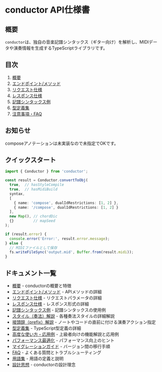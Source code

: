 # conductor API仕様書

## 概要

`conductor`は、独自の音楽記譜シンタックス（ギター向け）を解析し、MIDIデータや演奏情報を生成するTypeScriptライブラリです。

## 目次

1. [概要](./01-overview.md)
2. [エンドポイント/メソッド](./02-endpoints.md)
3. [リクエスト仕様](./03-request.md)
4. [レスポンス仕様](./04-response.md)
5. [記譜シンタックス例](./05-syntax-examples.md)
6. [型定義集](./08-type-definitions.md)
7. [注意事項・FAQ](./12-faq.md)

## お知らせ

composeアノテーションは未実装なので未指定でOKです。

## クイックスタート

```typescript
import { Conductor } from 'conductor';

const result = Conductor.convertToObj(
  true,  // hasStyleCompile
  true,  // hasMidiBuild
  syntax,
  [
    { name: 'compose', dualIdRestrictions: [1, 2] },
    { name: '/compose', dualIdRestrictions: [1, 2] }
  ],
  new Map(), // chordDic
  {}         // mapSeed
);

if (result.error) {
  console.error('Error:', result.error.message);
} else {
  // MIDIファイルとして保存
  fs.writeFileSync('output.mid', Buffer.from(result.midi));
}
``` 

## ドキュメント一覧

- [概要](./01-overview.md) - conductorの概要と特徴
- [エンドポイント/メソッド](./02-endpoints.md) - APIメソッドの詳細
- [リクエスト仕様](./03-request.md) - リクエストパラメータの詳細
- [レスポンス仕様](./04-response.md) - レスポンス形式の詳細
- [記譜シンタックス例](./05-syntax-examples.md) - 記譜シンタックスの使用例
- [スタイル（奏法）解説](./06-styles.md) - 各種奏法スタイルの詳細解説
- [接頭辞（prefix）解説](./07-prefixes.md) - ノートやコードの直前に付ける演奏アクション指定
- [型定義集](./08-type-definitions.md) - TypeScript型定義の詳細
- [高度な使い方・応用例](./09-advanced.md) - 上級者向けの機能解説と応用例
- [パフォーマンス最適化](./10-performance.md) - パフォーマンス向上のヒント
- [マイグレーションガイド](./11-migration.md) - バージョン間の移行手順
- [FAQ](./12-faq.md) - よくある質問とトラブルシューティング
- [用語集](./13-glossary.md) - 用語の定義と説明
- [設計思想](./14-philosophy.md) - conductorの設計理念 